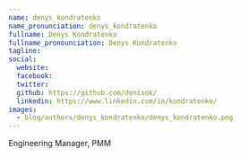 ```yaml
---
name: denys_kondratenko
name_pronunciation: denys_kondratenko
fullname: Denys Kondratenko
fullname_pronounciation: Denys Kondratenko
tagline: 
social:
  website: 
  facebook:
  twitter:
  github: https://github.com/denisok/
  linkedin: https://www.linkedin.com/in/kondratenko/
images:
  - blog/authors/denys_kondratenko/denys_kondratenko.png
---
```


Engineering Manager, PMM